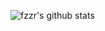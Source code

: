 ![fzzr's github stats](https://github-readme-stats.vercel.app/api?username=boozook-&hide=stars&count_private=true&show_icons=true&theme=dark)
